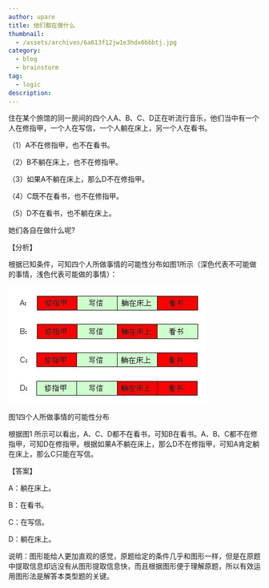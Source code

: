 ```yaml
---
author: upare
title: 他们都在做什么
thumbnail:
  - /assets/archives/6a613f12jw1e3hdx6bbbtj.jpg
category:
  - blog
  - brainstorm
tag:
  - logic
description: 
---
```

住在某个旅馆的同一房间的四个人A、B、C、D正在听流行音乐，他们当中有一个人在修指甲，一个人在写信，一个人躺在床上，另一个人在看书。

（1）A不在修指甲，也不在看书。

（2）B不躺在床上，也不在修指甲。

（3）如果A不躺在床上，那么D不在修指甲。

（4）C既不在看书，也不在修指甲。

（5）D不在看书，也不躺在床上。

她们各自在做什么呢?

【分析】

根据已知条件，可知四个人所做事情的可能性分布如图1所示（深色代表不可能做的事情，浅色代表可能做的事情）：

![](/assets/archives/6a613f12jw1e3hdx6bbbtj.jpg)

图1四个人所做事情的可能性分布

根据图1 所示可以看出，A、C、D都不在看书，可知B在看书。A、B、C都不在修指甲，可知D在修指甲。根据如果A不躺在床上，那么D不在修指甲，可知A肯定躺在床上，那么C只能在写信。

【答案】

A：躺在床上。

B：在看书。

C：在写信。

D：躺在床上。

说明：图形能给人更加直观的感觉，原题给定的条件几乎和图形一样，但是在原题中提取信息却远没有从图形提取信息快，而且根据图形便于理解原题，所以有效运用图形法是解答本类型题的关键。